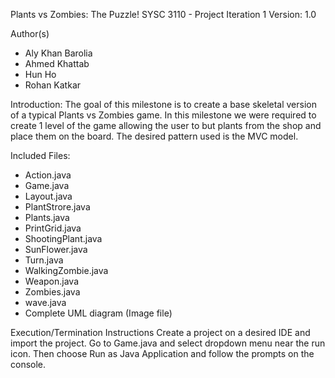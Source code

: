 Plants vs Zombies: The Puzzle!
SYSC 3110 - Project Iteration 1
Version: 1.0

Author(s) 
- Aly Khan Barolia
- Ahmed Khattab
- Hun Ho
- Rohan Katkar

Introduction:
The goal of this milestone is to create a base skeletal version of a typical Plants vs Zombies game. In this milestone we were required to create 1 level of the game allowing the user to but plants from the shop and place them on the board. The desired pattern used is the MVC model.

Included Files:
- Action.java
- Game.java
- Layout.java
- PlantStrore.java
- Plants.java
- PrintGrid.java
- ShootingPlant.java
- SunFlower.java
- Turn.java
- WalkingZombie.java
- Weapon.java
- Zombies.java
- wave.java
- Complete UML diagram (Image file)

Execution/Termination Instructions
Create a project on a desired IDE and import the project. Go to Game.java and select dropdown menu near the run icon. Then choose Run as Java Application and follow the prompts on the console.
 
	
